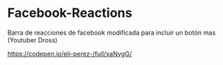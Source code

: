 # Facebook-Reactions
Barra de reacciones de facebook modificada para incluir un botón mas (Youtuber Dross)

https://codepen.io/eli-perez-/full/xaNvgG/
